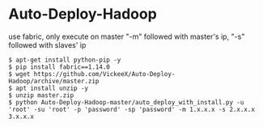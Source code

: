 # Auto-Deploy-Hadoop
use fabric, only execute on master
"-m" followed with master's ip, "-s" followed with slaves' ip

```
$ apt-get install python-pip -y
$ pip install fabric==1.14.0
$ wget https://github.com/VickeeX/Auto-Deploy-Hadoop/archive/master.zip
$ apt install unzip -y
$ unzip master.zip
$ python Auto-Deploy-Hadoop-master/auto_deploy_with_install.py -u 'root' -su 'root' -p 'password' -sp 'password' -m 1.x.x.x -s 2.x.x.x 3.x.x.x
```
